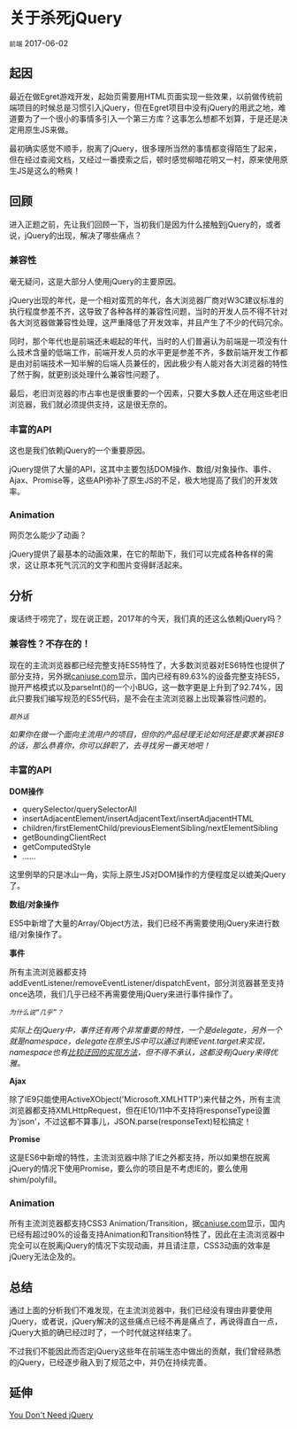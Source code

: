 # 关于杀死jQuery

`前端` 2017-06-02

## 起因

最近在做Egret游戏开发，起始页需要用HTML页面实现一些效果，以前做传统前端项目的时候总是习惯引入jQuery，但在Egret项目中没有jQuery的用武之地，难道要为了一个很小的事情多引入一个第三方库？这事怎么想都不划算，于是还是决定用原生JS来做。

最初确实感觉不顺手，脱离了jQuery，很多理所当然的事情都变得陌生了起来，但在经过查阅文档，又经过一番摸索之后，顿时感觉柳暗花明又一村，原来使用原生JS是这么的畅爽！

## 回顾

进入正题之前，先让我们回顾一下，当初我们是因为什么接触到jQuery的，或者说，jQuery的出现，解决了哪些痛点？

### 兼容性

毫无疑问，这是大部分人使用jQuery的主要原因。

jQuery出现的年代，是一个相对蛮荒的年代，各大浏览器厂商对W3C建议标准的执行程度参差不齐，这导致了各种各样的兼容性问题，当时的开发人员不得不针对各大浏览器做兼容性处理，这严重降低了开发效率，并且产生了不少的代码冗余。

同时，那个年代也是前端还未崛起的年代，当时的人们普遍认为前端是一项没有什么技术含量的低端工作，前端开发人员的水平更是参差不齐，多数前端开发工作都是由对前端技术一知半解的后端人员兼任的，因此极少有人能对各大浏览器的特性了然于胸，就更别谈处理什么兼容性问题了。

最后，老旧浏览器的市占率也是很重要的一个因素，只要大多数人还在用这些老旧浏览器，我们就必须提供支持，这是很无奈的。

### 丰富的API

这也是我们依赖jQuery的一个重要原因。

jQuery提供了大量的API，这其中主要包括DOM操作、数组/对象操作、事件、Ajax、Promise等，这些API弥补了原生JS的不足，极大地提高了我们的开发效率。

### Animation

网页怎么能少了动画？

jQuery提供了最基本的动画效果，在它的帮助下，我们可以完成各种各样的需求，这让原本死气沉沉的文字和图片变得鲜活起来。

## 分析

废话终于唠完了，现在说正题，2017年的今天，我们真的还这么依赖jQuery吗？

### 兼容性？不存在的！

现在的主流浏览器都已经完整支持ES5特性了，大多数浏览器对ES6特性也提供了部分支持，另外据[caniuse.com](https://caniuse.com/#search=es5)显示，国内已经有89.63%的设备完整支持ES5，抛开严格模式以及parseInt()的一个小BUG，这一数字更是上升到了92.74%，因此只要我们编写规范的ES5代码，是不会在主流浏览器上出现兼容性问题的。

*`题外话`*

*如果你在做一个面向主流用户的项目，但你的产品经理无论如何还是要求兼容IE8的话，那么恭喜你，你可以辞职了，去寻找另一番天地吧！*

### 丰富的API

__DOM操作__

* querySelector/querySelectorAll
* insertAdjacentElement/insertAdjacentText/insertAdjacentHTML
* children/firstElementChild/previousElementSibling/nextElementSibling
* getBoundingClientRect
* getComputedStyle
* ……

这里例举的只是冰山一角，实际上原生JS对DOM操作的方便程度足以媲美jQuery了。

__数组/对象操作__

ES5中新增了大量的Array/Object方法，我们已经不再需要使用jQuery来进行数组/对象操作了。

__事件__

所有主流浏览器都支持addEventListener/removeEventListener/dispatchEvent，部分浏览器甚至支持once选项，我们几乎已经不再需要使用jQuery来进行事件操作了。

*`为什么说“几乎”？`*

*实际上在jQuery中，事件还有两个非常重要的特性，一个是delegate，另外一个就是namespace，delegate在原生JS中可以通过判断Event.target来实现，namespace也有[比较迂回的实现方法](https://github.com/LangZhai/ZLTools/blob/gh-pages/dist/zltools.js "请查阅ZLTools.prototype.boxCut")，但不得不承认，这都没有jQuery来得优雅。*

__Ajax__

除了IE9只能使用ActiveXObject('Microsoft.XMLHTTP')来代替之外，所有主流浏览器都支持XMLHttpRequest，但在IE10/11中不支持将responseType设置为'json'，不过这都不算事儿，JSON.parse(responseText)轻松搞定！

__Promise__

这是ES6中新增的特性，主流浏览器中除了IE之外都支持，所以如果想在脱离jQuery的情况下使用Promise，要么你的项目是不考虑IE的，要么使用shim/polyfill。

### Animation

所有主流浏览器都支持CSS3 Animation/Transition，据[caniuse.com](https://caniuse.com/#search=css3%20animation)显示，国内已经有超过90%的设备支持Animation和Transition特性了，因此在主流浏览器中完全可以在脱离jQuery的情况下实现动画，并且请注意，CSS3动画的效率是jQuery无法企及的。

## 总结

通过上面的分析我们不难发现，在主流浏览器中，我们已经没有理由非要使用jQuery，或者说，jQuery解决的这些痛点已经不再是痛点了，再说得直白一点，jQuery大抵的确已经过时了，一个时代就这样结束了。

不过我们不能因此而否定jQuery这些年在前端生态中做出的贡献，我们曾经熟悉的jQuery，已经逐步融入到了规范之中，并仍在持续完善。

## 延伸

[You Don't Need jQuery](https://github.com/oneuijs/You-Dont-Need-jQuery/blob/master/README.zh-CN.md)
